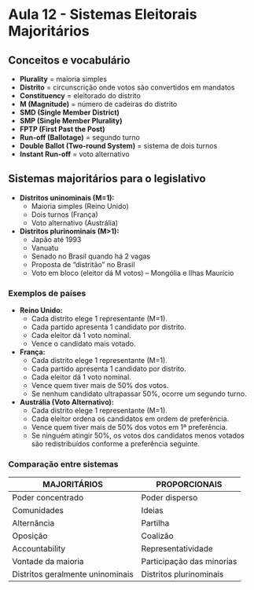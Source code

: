 # Aula 12 - Sistemas Eleitorais Majoritários  

## Conceitos e vocabulário  
- **Plurality** = maioria simples  
- **Distrito** = circunscrição onde votos são convertidos em mandatos  
- **Constituency** = eleitorado do distrito  
- **M (Magnitude)** = número de cadeiras do distrito  
- **SMD (Single Member District)**  
- **SMP (Single Member Plurality)**  
- **FPTP (First Past the Post)**  
- **Run-off (Ballotage)** = segundo turno  
- **Double Ballot (Two-round System)** = sistema de dois turnos  
- **Instant Run-off** = voto alternativo  

## Sistemas majoritários para o legislativo  
- **Distritos uninominais (M=1):**  
  - Maioria simples (Reino Unido)  
  - Dois turnos (França)  
  - Voto alternativo (Austrália)  
- **Distritos plurinominais (M>1):**  
  - Japão até 1993  
  - Vanuatu  
  - Senado no Brasil quando há 2 vagas  
  - Proposta de “distritão” no Brasil  
  - Voto em bloco (eleitor dá M votos) – Mongólia e Ilhas Maurício  

### Exemplos de países  
- **Reino Unido:**  
  - Cada distrito elege 1 representante (M=1).  
  - Cada partido apresenta 1 candidato por distrito.  
  - Cada eleitor dá 1 voto nominal.  
  - Vence o candidato mais votado.  
- **França:**  
  - Cada distrito elege 1 representante (M=1).  
  - Cada partido apresenta 1 candidato por distrito.  
  - Cada eleitor dá 1 voto nominal.  
  - Vence quem tiver mais de 50% dos votos.  
  - Se nenhum candidato ultrapassar 50%, ocorre um segundo turno.  
- **Austrália (Voto Alternativo):**  
  - Cada distrito elege 1 representante (M=1).  
  - Cada eleitor ordena os candidatos em ordem de preferência.  
  - Vence quem tiver mais de 50% dos votos em 1ª preferência.  
  - Se ninguém atingir 50%, os votos dos candidatos menos votados são redistribuídos conforme a preferência seguinte.  

### Comparação entre sistemas  

| MAJORITÁRIOS                     | PROPORCIONAIS             |  
|----------------------------------|---------------------------|  
| Poder concentrado                | Poder disperso            |  
| Comunidades                      | Ideias                    |  
| Alternância                      | Partilha                  |  
| Oposição                         | Coalizão                  |  
| Accountability                   | Representatividade        |  
| Vontade da maioria               | Participação das minorias |  
| Distritos geralmente uninominais | Distritos plurinominais   |  


